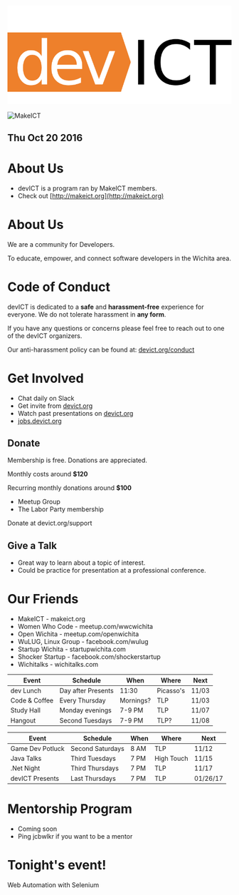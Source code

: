 ![devICT](https://raw.githubusercontent.com/devict/Graphics/master/devict-logo.png)

![MakeICT](http://makeict.org/wiki/images/e/ee/MakeICT-Logotype.svg)

## Thu Oct 20 2016


# About Us
* devICT is a program ran by MakeICT members.
* Check out [http://makeict.org](http://makeict.org)


# About Us
We are a community for Developers.

To educate, empower, and connect software developers in the Wichita area.


# Code of Conduct
devICT is dedicated to a **safe** and **harassment-free** experience for
everyone. We do not tolerate harassment in **any form**.

If you have any questions or concerns please feel free to reach out to one
of the devICT organizers.

Our anti-harassment policy can be found at:
[devict.org/conduct](https://devict.org/conduct)



# Get Involved
* Chat daily on Slack
 * Get invite from [devict.org](http://devict.org)
* Watch past presentations on [devict.org](http://devict.org)
* [jobs.devict.org](http://jobs.devict.org)


## Donate
Membership is free. Donations are appreciated.

Monthly costs around **$120**

Recurring monthly donations around **$100**

* Meetup Group
* The Labor Party membership

Donate at devict.org/support


## Give a Talk
* Great way to learn about a topic of interest.
* Could be practice for presentation at a professional conference.



# Our Friends

* MakeICT - makeict.org
* Women Who Code - meetup.com/wwcwichita
* Open Wichita - meetup.com/openwichita
* WuLUG, Linux Group - facebook.com/wulug
* Startup Wichita - startupwichita.com
* Shocker Startup - facebook.com/shockerstartup
* Wichitalks - wichitalks.com


| Event            | Schedule               | When      | Where      | Next    |
| ---------------- | ---------------------- | --------- | ---------- | ------- |
| dev Lunch        | Day after Presents     | 11:30     | Picasso's  | 11/03   |
| Code & Coffee    | Every Thursday         | Mornings? | TLP        | 11/03   |
| Study Hall       | Monday evenings        | 7-9 PM    | TLP        | 11/07   |
| Hangout          | Second Tuesdays        | 7-9 PM    | TLP?       | 11/08   |


| Event            | Schedule               | When | Where      | Next     |
| ---------------- | ---------------------- | ---- | ---------- | -------  |
| Game Dev Potluck | Second Saturdays       | 8 AM | TLP        | 11/12    |
| Java Talks       | Third Tuesdays         | 7 PM | High Touch | 11/15    |
| .Net Night       | Third Thursdays        | 7 PM | TLP        | 11/17    |
| devICT Presents  | Last Thursdays         | 7 PM | TLP        | 01/26/17 |


# Mentorship Program

* Coming soon
* Ping jcbwlkr if you want to be a mentor



# Tonight's event!

Web Automation with Selenium
